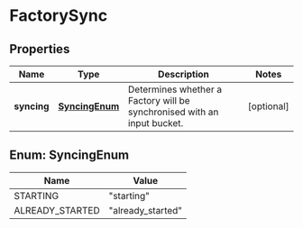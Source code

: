 
# FactorySync

## Properties
Name | Type | Description | Notes
------------ | ------------- | ------------- | -------------
**syncing** | [**SyncingEnum**](#SyncingEnum) | Determines whether a Factory will be synchronised with an input bucket. |  [optional]


<a name="SyncingEnum"></a>
## Enum: SyncingEnum
Name | Value
---- | -----
STARTING | &quot;starting&quot;
ALREADY_STARTED | &quot;already_started&quot;



